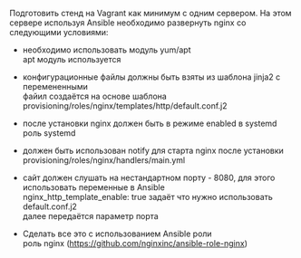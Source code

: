 Подготовить стенд на Vagrant как минимум с одним сервером. На этом сервере используя Ansible необходимо развернуть nginx со следующими условиями:
- необходимо использовать модуль yum/apt<br>
  apt модуль используется

- конфигурационные файлы должны быть взяты из шаблона jinja2 с перемененными<br>
  файил создаётся на основе шаблона provisioning/roles/nginx/templates/http/default.conf.j2  

- после установки nginx должен быть в режиме enabled в systemd<br>
  роль systemd

- должен быть использован notify для старта nginx после установки<br>
  provisioning/roles/nginx/handlers/main.yml

- сайт должен слушать на нестандартном порту - 8080, для этого использовать переменные в Ansible<br>
  nginx_http_template_enable: true  задаёт что нужно использовать default.conf.j2<br>
  далее передаётся параметр порта

- Сделать все это с использованием Ansible роли<br>
  роль nginx (https://github.com/nginxinc/ansible-role-nginx)



